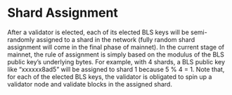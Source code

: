 # Shard Assignment

After a validator is elected, each of its elected BLS keys will be semi-randomly assigned to a shard in the network \(fully random shard assignment will come in the final phase of mainnet\). In the current stage of mainnet, the rule of assignment is simply based on the modulus of the BLS public key’s underlying bytes. For example, with 4 shards, a BLS public key like “xxxxxx8ad5” will be assigned to shard 1 because 5 % 4 = 1. Note that, for each of the elected BLS keys, the validator is obligated to spin up a validator node and validate blocks in the assigned shard.

